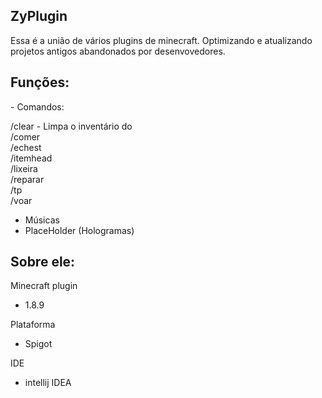<h2>ZyPlugin</h2>

<p>
  Essa é a união de vários plugins de minecraft. Optimizando e atualizando projetos antigos abandonados por desenvovedores.
  
</p>

<h2>Funções:</h2>
<p>
- Comandos:<br>
  
/clear - Limpa o inventário do <br>
/comer<br>
/echest<br>
/itemhead<br>
/lixeira<br>
/reparar<br>
/tp<br>
/voar<br>

- Músicas<br>
- PlaceHolder (Hologramas)<br>
</p>

<h2>Sobre ele:</h2>
<p>

Minecraft plugin
- 1.8.9
  
Plataforma
- Spigot
  
IDE
- intellij IDEA
</p>
